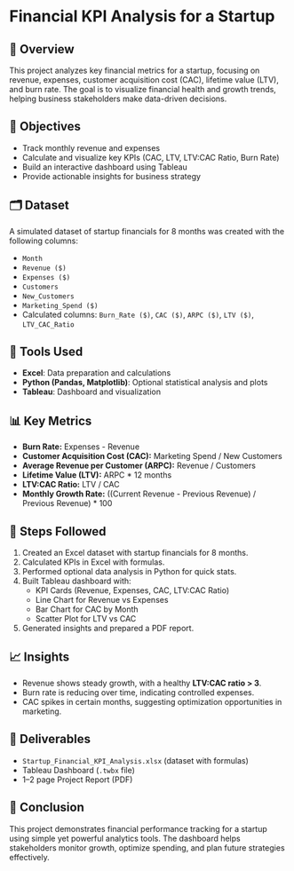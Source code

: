 
# Financial KPI Analysis for a Startup

## 📌 Overview
This project analyzes key financial metrics for a startup, focusing on revenue, expenses, customer acquisition cost (CAC), lifetime value (LTV), and burn rate. 
The goal is to visualize financial health and growth trends, helping business stakeholders make data-driven decisions.

## 🎯 Objectives
- Track monthly revenue and expenses
- Calculate and visualize key KPIs (CAC, LTV, LTV:CAC Ratio, Burn Rate)
- Build an interactive dashboard using Tableau
- Provide actionable insights for business strategy

## 🗂️ Dataset
A simulated dataset of startup financials for 8 months was created with the following columns:
- `Month`
- `Revenue ($)`
- `Expenses ($)`
- `Customers`
- `New_Customers`
- `Marketing_Spend ($)`
- Calculated columns: `Burn_Rate ($)`, `CAC ($)`, `ARPC ($)`, `LTV ($)`, `LTV_CAC_Ratio`

## 🔧 Tools Used
- **Excel**: Data preparation and calculations
- **Python (Pandas, Matplotlib)**: Optional statistical analysis and plots
- **Tableau**: Dashboard and visualization

## 📊 Key Metrics
- **Burn Rate:** Expenses - Revenue
- **Customer Acquisition Cost (CAC):** Marketing Spend / New Customers
- **Average Revenue per Customer (ARPC):** Revenue / Customers
- **Lifetime Value (LTV):** ARPC * 12 months
- **LTV:CAC Ratio:** LTV / CAC
- **Monthly Growth Rate:** ((Current Revenue - Previous Revenue) / Previous Revenue) * 100

## 🚀 Steps Followed
1. Created an Excel dataset with startup financials for 8 months.
2. Calculated KPIs in Excel with formulas.
3. Performed optional data analysis in Python for quick stats.
4. Built Tableau dashboard with:
   - KPI Cards (Revenue, Expenses, CAC, LTV:CAC Ratio)
   - Line Chart for Revenue vs Expenses
   - Bar Chart for CAC by Month
   - Scatter Plot for LTV vs CAC
5. Generated insights and prepared a PDF report.

## 📈 Insights
- Revenue shows steady growth, with a healthy **LTV:CAC ratio > 3**.
- Burn rate is reducing over time, indicating controlled expenses.
- CAC spikes in certain months, suggesting optimization opportunities in marketing.

## 📝 Deliverables
- `Startup_Financial_KPI_Analysis.xlsx` (dataset with formulas)
- Tableau Dashboard (`.twbx` file)
- 1–2 page Project Report (PDF)

## 🏁 Conclusion
This project demonstrates financial performance tracking for a startup using simple yet powerful analytics tools. 
The dashboard helps stakeholders monitor growth, optimize spending, and plan future strategies effectively.
